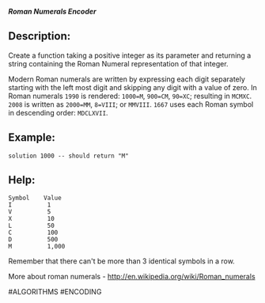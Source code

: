 ***Roman Numerals Encoder***

Description:
------------
Create a function taking a positive integer as its parameter and returning a string containing the Roman Numeral representation of that integer.

Modern Roman numerals are written by expressing each digit separately starting with the left most digit and skipping any digit with a value of zero. In Roman numerals `1990` is rendered: `1000=M`, `900=CM`, `90=XC`; resulting in `MCMXC`. `2008` is written as `2000=MM`, `8=VIII`; or `MMVIII`. `1667` uses each Roman symbol in descending order: `MDCLXVII`.

Example:
--------
```
solution 1000 -- should return "M"
```

Help:
-----
```
Symbol    Value
I          1
V          5
X          10
L          50
C          100
D          500
M          1,000
```

Remember that there can't be more than 3 identical symbols in a row.

More about roman numerals - http://en.wikipedia.org/wiki/Roman_numerals

#ALGORITHMS #ENCODING